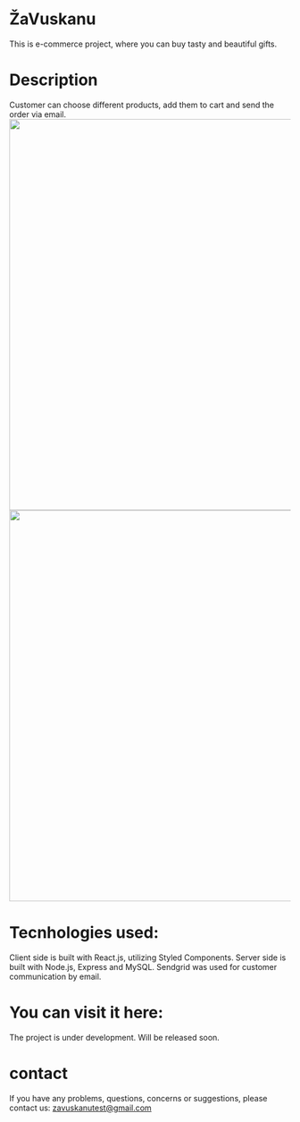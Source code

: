 # ŽaVuskanu

This is e-commerce project, where you can buy tasty and beautiful gifts.

# Description

Customer can choose different products, add them to cart and send the order via email.
<img src="https://user-images.githubusercontent.com/34486157/159043002-46cdf155-d889-42f2-8c2e-1021a654d3ff.png" width="700"/>
<img src="https://user-images.githubusercontent.com/34486157/159043448-842d2e3d-b3e2-40e4-9697-408350b4c643.png" width="700"/>


# Tecnhologies used:

Client side is built with React.js, utilizing Styled Components.
Server side is built with Node.js, Express and MySQL.
Sendgrid was used for customer communication by email.

# You can visit it here:
The project is under development. Will be released soon.

# contact
If you have any problems, questions, concerns or suggestions, please contact us: zavuskanutest@gmail.com
